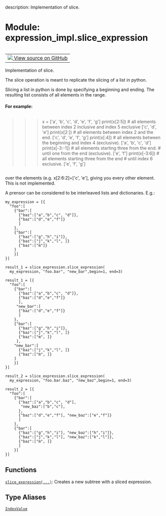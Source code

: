 description: Implementation of slice.

<div itemscope itemtype="http://developers.google.com/ReferenceObject">
<meta itemprop="name" content="expression_impl.slice_expression" />
<meta itemprop="path" content="Stable" />
</div>

# Module: expression_impl.slice_expression

<!-- Insert buttons and diff -->

<table class="tfo-notebook-buttons tfo-api nocontent" align="left">
<td>
  <a target="_blank" href="https://github.com/google/struct2tensor/blob/master/struct2tensor/expression_impl/slice_expression.py">
    <img src="https://www.tensorflow.org/images/GitHub-Mark-32px.png" />
    View source on GitHub
  </a>
</td>
</table>



Implementation of slice.



The slice operation is meant to replicate the slicing of a list in python.

Slicing a list in python is done by specifying a beginning and ending.
The resulting list consists of all elements in the range.

#### For example:



```
```
>>> x = ['a', 'b', 'c', 'd', 'e', 'f', 'g']
>>> print(x[2:5]) # all elements between index 2 inclusive and index 5 exclusive
['c', 'd', 'e']
>>> print(x[2:]) # all elements between index 2 and the end.
['c', 'd', 'e', 'f', 'g']
>>> print(x[:4]) # all elements between the beginning and index 4 (exclusive).
['a', 'b', 'c', 'd']
>>> print(x[-3:-1]) # all elements starting three from the end.
>>>                 # until one from the end (exclusive).
['e', 'f']
>>> print(x[-3:6]) # all elements starting three from the end
                   # until index 6 exclusive.
['e', 'f', 'g']
```
```


over the elements (e.g. x[2:6:2]=['c', 'e'], giving you every other element.
This is not implemented.


A prensor can be considered to be interleaved lists and dictionaries.
E.g.:

```
my_expression = [{
  "foo":[
    {"bar":[
      {"baz":["a","b","c", "d"]},
      {"baz":["d","e","f"]}
      ]
    },
    {"bar":[
      {"baz":["g","h","i"]},
      {"baz":["j","k","l", ]}
      {"baz":["m"]}
    ]
    }]
}]
```

```
result_1 = slice_expression.slice_expression(
  my_expression, "foo.bar", "new_bar",begin=1, end=3)

result_1 = [{
  "foo":[
    {"bar":[
      {"baz":["a","b","c", "d"]},
      {"baz":["d","e","f"]}
      ],
     "new_bar":[
      {"baz":["d","e","f"]}
      ]
    },
    {"bar":[
      {"baz":["g","h","i"]},
      {"baz":["j","k","l", ]}
      {"baz":["m", ]}
     ],
    "new_bar":[
      {"baz":["j","k","l", ]}
      {"baz":["m", ]}
    ]
    }]
}]
```

```
result_2 = slice_expression.slice_expression(
  my_expression, "foo.bar.baz", "new_baz",begin=1, end=3)

result_2 = [{
  "foo":[
    {"bar":[
      {"baz":["a","b","c", "d"],
       "new_baz":["b","c"],
      },
      {"baz":["d","e","f"], "new_baz":["e","f"]}
      ]
    },
    {"bar":[
      {"baz":["g","h","i"], "new_baz":["h","i"]},
      {"baz":["j","k","l"], "new_baz":["k","l"]},
      {"baz":["m", ]}
      ]
    }]
}]
```

## Functions

[`slice_expression(...)`](../expression_impl/slice_expression/slice_expression.md): Creates a new subtree with a sliced expression.

## Type Aliases

[`IndexValue`](../expression_impl/slice_expression/IndexValue.md)


